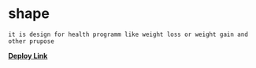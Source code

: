 # shape

`it is design for health programm like weight loss or weight gain and other prupose`

[**Deploy Link**](http://shapeyou.herokuapp.com)

